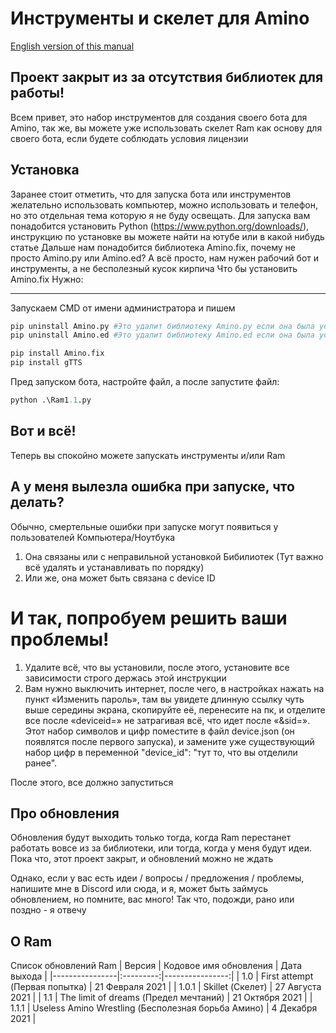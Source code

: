  # Инструменты и скелет для Amino

[English version of this manual](https://github.com/CamilaTokisaki/amino-bot_and_tools/blob/main/READMEen.md)

## Проект закрыт из за отсутствия библиотек для работы!

Всем привет, это набор инструментов для создания своего бота для Amino, так же, вы можете уже использовать скелет Ram как основу для своего бота, если будете соблюдать условия лицензии

## Установка
Заранее стоит отметить, что для запуска бота или инструментов желательно использовать компьютер, можно использовать и телефон, но это отдельная тема которую я не буду освещать.
Для запуска вам понадобится установить Python (https://www.python.org/downloads/), инструкцию по установке вы можете найти на ютубе или в какой нибудь статье
Дальше нам понадобится библиотека Amino.fix, почему не просто Amino.py или Amino.ed? А всё просто, нам нужен рабочий бот и инструменты, а не бесполезный кусок кирпича
Что бы установить Amino.fix Нужно:
____
Запускаем CMD от имени администратора и пишем
```py
pip uninstall Amino.py #Это удалит библиотеку Amino.py если она была установлена ранее
pip uninstall Amino.ed #Это удалит библиотеку Amino.ed если она была установлена ранее
```
```py
pip install Amino.fix
pip install gTTS
```
Пред запуском бота, настройте файл, а после запустите файл:
```py
python .\Ram1.1.py
```
## Вот и всё!
Теперь вы спокойно можете запускать инструменты и/или Ram

## А у меня вылезла ошибка при запуске, что делать?
Обычно, смертельные ошибки при запуске могут появиться у пользователей Компьютера/Ноутбука

1. Она связаны или с неправильной установкой Бибилиотек (Тут важно всё удалять и устанавливать по порядку)
2. Или же, она может быть связана с device ID

# И так, попробуем решить ваши проблемы!

1. Удалите всё, что вы установили, после этого, установите все зависимости строго держась этой инструкции
2. Вам нужно выключить интернет, после чего, в настройках нажать на пункт «Изменить пароль», там вы увидете длинную ссылку чуть выше середины экрана, скопируйте её, перенесите на пк, и отделите все после «deviceid=» не затрагивая всё, что идет после «&sid=». Этот набор символов и цифр поместите в файл device.json (он появлятся после первого запуска), и замените уже существующий набор цифр в переменной "device_id": "тут то, что вы отделили ранее".

После этого, все должно запуститься

## Про обновления
Обновления будут выходить только тогда, когда Ram перестанет работать вовсе из за библиотеки, или тогда, когда у меня будут идеи. Пока что, этот проект закрыт, и обновлений можно не ждать

Однако, если у вас есть идеи / вопросы / предложения / проблемы, напишите мне в Discord или сюда, и я, может быть займусь обновлением,
но помните, вас много! Так что, подожди, рано или поздно - я отвечу

## О Ram
Список обновлений Ram
| Версия | Кодовое имя обновления | Дата выхода |
|----------------|:---------:|----------------:|
| 1.0 | First attempt (Первая попытка) | 21 Февраля 2021 |
| 1.0.1 | Skillet (Скелет) | 27 Августа 2021 |
| 1.1 | The limit of dreams (Предел мечтаний) | 21 Октября 2021 |
| 1.1.1 | Useless Amino Wrestling (Бесполезная борьба Амино) | 4 Декабря 2021 |
